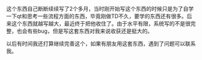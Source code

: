 这个东西自己断断续续写了2个多月，当时刚开始写这个东西的时候只是为了自学一下qt和思考一些流程方面的东西，毕竟刚做TD不久，要学的东西还有很多。后来这个东西就越写越大，最近终于把他收住了。由于水平有限，系统写的不是很完整，也会有些bug，但是写这套东西对我来说收获还是挺大的。

以后有时间我还打算继续完善这个，如果有朋友用这套东西，遇到了问题可以联系我。
